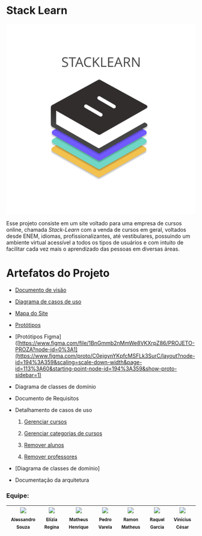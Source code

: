 # Stack Learn

![alt tag](./docs/PrototiposSite/Logo.png)

Esse projeto consiste em um site voltado para uma empresa de cursos online, chamada *Stack-Learn* com a venda de cursos em geral, voltados desde ENEM, idiomas, profissionalizantes, até vestibulares, possuindo um ambiente virtual acessível a todos os tipos de usuários e com intuito de facilitar cada vez mais o aprendizado das pessoas em diversas áreas.

# Artefatos do Projeto
* [Documento de visão](./docs/Documento_de_Visao.md)
* [Diagrama de casos de uso](./docs/imagens/Diagrama_de_casos_de_uso.png)
* [Mapa do Site](./docs/imagens/Mapa_do_site.png)
* [Protótipos](./docs/PrototiposSite/)
* [Protótipos Figma]([https://www.figma.com/file/1BnGmmb2nMmWe8VKXrpZ86/PROJETO-PROZA?node-id=0%3A1](https://www.figma.com/proto/C0ejgynYKpfcMSFLk3SurC/layout?node-id=194%3A359&scaling=scale-down-width&page-id=113%3A60&starting-point-node-id=194%3A359&show-proto-sidebar=1)

* Diagrama de classes de domínio

* Documento de Requisitos


* Detalhamento de casos de uso 

  1. [Gerenciar cursos](./docs/detalhamento_de_caso_de_uso/administrador/crud_cursos.md)

  2. [Gerenciar categorias de cursos](./docs/detalhamento_de_caso_de_uso/administrador/crud_categorias.md)

  3. [Remover alunos](./docs/detalhamento_de_caso_de_uso/administrador/remover_alunos.md)
  
  4. [Remover professores](./docs/detalhamento_de_caso_de_uso/administrador/remover_professores.md) 

* [Diagrama de classes de domínio]

* Documentação da arquitetura

### Equipe:

| [<img src="https://avatars.githubusercontent.com/u/24280654?v=4" width=150><br><sub>Alessandro Souza</sub>](https://github.com/alessandrojsouza) |  [<img src="https://avatars.githubusercontent.com/u/79121524?v=4" width=150><br><sub>Elízia Regina</sub>](https://github.com/Elizia-Olivr) |  [<img src="https://avatars.githubusercontent.com/u/95324105?v=4" width=150><br><sub>Matheus Henrique</sub>](https://github.com/Matheus07Henrique) | [<img src="https://avatars.githubusercontent.com/u/78501819?v=4" width=150><br><sub>Pedro Varela</sub>](https://github.com/Pedrohsv1) | [<img src="https://avatars.githubusercontent.com/u/60753390?v=4" width=150><br><sub>Ramon Matheus</sub>](https://github.com/Ramon-Mateus) | [<img src="https://avatars.githubusercontent.com/u/79101524?v=4" width=150><br><sub>Raquel Garcia</sub>](https://github.com/raquelgarciaa) | [<img src="https://avatars.githubusercontent.com/u/79117259?v=4" width=150><br><sub>Vinícius César</sub>](https://github.com/Vinithecsar) | 
| :---: | :---: | :---: | :---: | :---: | :---: | :---: |




